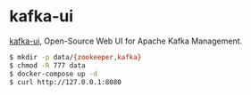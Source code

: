 kafka-ui
========

[kafka-ui][1], Open-Source Web UI for Apache Kafka Management.

```bash
$ mkdir -p data/{zookeeper,kafka}
$ chmod -R 777 data
$ docker-compose up -d
$ curl http://127.0.0.1:8080
```

[1]: https://github.com/provectus/kafka-ui
